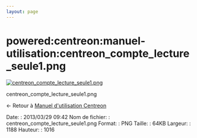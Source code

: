 ```yaml
---
layout: page
---
```


powered:centreon:manuel-utilisation:centreon\_compte\_lecture\_seule1.png
=========================================================================

[![centreon\_compte\_lecture\_seule1.png](../../..//assets/media/powered/centreon/manuel-utilisation/centreon_compte_lecture_seule1.png@cache=&w=900&h=769 "centreon_compte_lecture_seule1.png")](../../..//assets/media/powered/centreon/manuel-utilisation/centreon_compte_lecture_seule1.png@cache= "Afficher le fichier original")

centreon\_compte\_lecture\_seule1.png

← Retour à [Manuel d'utilisation
Centreon](../../../../centreon/manuel-utilisation/start.html "centreon:manuel-utilisation:start")

Date:
:   2013/03/29 09:42
Nom de fichier:
:   centreon\_compte\_lecture\_seule1.png
Format:
:   PNG
Taille:
:   64KB
Largeur:
:   1188
Hauteur:
:   1016

